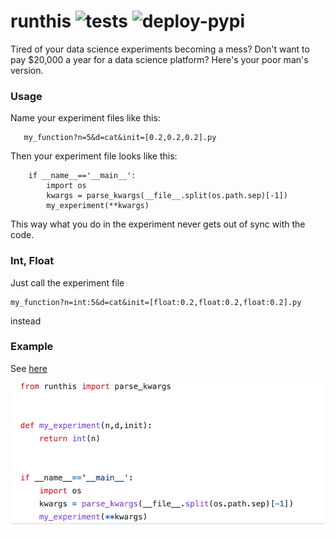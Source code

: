 # runthis ![tests](https://github.com/microprediction/runthis/workflows/tests/badge.svg) ![deploy-pypi](https://github.com/microprediction/runthis/workflows/deploy-pypi/badge.svg)
Tired of your data science experiments becoming a mess? 
Don't want to pay $20,000 a year for a data science platform?
Here's your poor man's version. 


### Usage
Name your experiment files like this: 

       my_function?n=5&d=cat&init=[0.2,0.2,0.2].py
    
Then your experiment file looks like this: 

        if __name__=='__main__':
            import os
            kwargs = parse_kwargs(__file__.split(os.path.sep)[-1])
            my_experiment(**kwargs)

This way what you do in the experiment never gets out of sync with the code. 
   
### Int, Float
Just call the experiment file 

    my_function?n=int:5&d=cat&init=[float:0.2,float:0.2,float:0.2].py

instead

### Example 
See [here](https://github.com/microprediction/runthis/blob/main/examples/mean_info_max_shgo%3Fn%3D5%26d%3Dcat%26init%3D%5B0.2%2C0.2%2C0.2%5D.py)

![](https://github.com/microprediction/runthis/blob/main/images/run_this.png)
